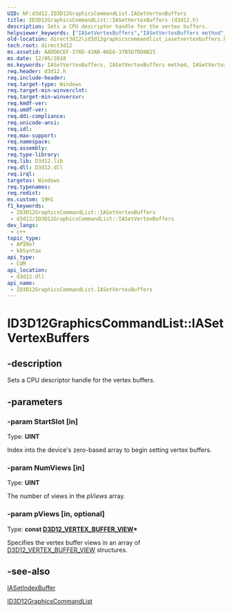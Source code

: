 ```yaml
---
UID: NF:d3d12.ID3D12GraphicsCommandList.IASetVertexBuffers
title: ID3D12GraphicsCommandList::IASetVertexBuffers (d3d12.h)
description: Sets a CPU descriptor handle for the vertex buffers.
helpviewer_keywords: ["IASetVertexBuffers","IASetVertexBuffers method","IASetVertexBuffers method","ID3D12GraphicsCommandList interface","ID3D12GraphicsCommandList interface","IASetVertexBuffers method","ID3D12GraphicsCommandList.IASetVertexBuffers","ID3D12GraphicsCommandList::IASetVertexBuffers","d3d12/ID3D12GraphicsCommandList::IASetVertexBuffers","direct3d12.id3d12graphicscommandlist_iasetvertexbuffers"]
old-location: direct3d12\id3d12graphicscommandlist_iasetvertexbuffers.htm
tech.root: direct3d12
ms.assetid: AADD6CEF-376D-43AB-86E6-37B5D7DD0B25
ms.date: 12/05/2018
ms.keywords: IASetVertexBuffers, IASetVertexBuffers method, IASetVertexBuffers method,ID3D12GraphicsCommandList interface, ID3D12GraphicsCommandList interface,IASetVertexBuffers method, ID3D12GraphicsCommandList.IASetVertexBuffers, ID3D12GraphicsCommandList::IASetVertexBuffers, d3d12/ID3D12GraphicsCommandList::IASetVertexBuffers, direct3d12.id3d12graphicscommandlist_iasetvertexbuffers
req.header: d3d12.h
req.include-header: 
req.target-type: Windows
req.target-min-winverclnt: 
req.target-min-winversvr: 
req.kmdf-ver: 
req.umdf-ver: 
req.ddi-compliance: 
req.unicode-ansi: 
req.idl: 
req.max-support: 
req.namespace: 
req.assembly: 
req.type-library: 
req.lib: D3d12.lib
req.dll: D3d12.dll
req.irql: 
targetos: Windows
req.typenames: 
req.redist: 
ms.custom: 19H1
f1_keywords:
 - ID3D12GraphicsCommandList::IASetVertexBuffers
 - d3d12/ID3D12GraphicsCommandList::IASetVertexBuffers
dev_langs:
 - c++
topic_type:
 - APIRef
 - kbSyntax
api_type:
 - COM
api_location:
 - d3d12.dll
api_name:
 - ID3D12GraphicsCommandList.IASetVertexBuffers
---
```


# ID3D12GraphicsCommandList::IASetVertexBuffers


## -description

Sets a CPU descriptor handle for the vertex buffers.

## -parameters

### -param StartSlot [in]

Type: <b>UINT</b>

Index into the device's zero-based array to begin setting vertex buffers.

### -param NumViews [in]

Type: <b>UINT</b>

The number of views in the <i>pViews</i> array.

### -param pViews [in, optional]

Type: <b>const <a href="https://docs.microsoft.com/windows/desktop/api/d3d12/ns-d3d12-d3d12_vertex_buffer_view">D3D12_VERTEX_BUFFER_VIEW</a>*</b>

Specifies the vertex buffer views in an array of <a href="https://docs.microsoft.com/windows/desktop/api/d3d12/ns-d3d12-d3d12_vertex_buffer_view">D3D12_VERTEX_BUFFER_VIEW</a> structures.

## -see-also

<a href="https://docs.microsoft.com/windows/desktop/api/d3d12/nf-d3d12-id3d12graphicscommandlist-iasetindexbuffer">IASetIndexBuffer</a>



<a href="https://docs.microsoft.com/windows/desktop/api/d3d12/nn-d3d12-id3d12graphicscommandlist">ID3D12GraphicsCommandList</a>

